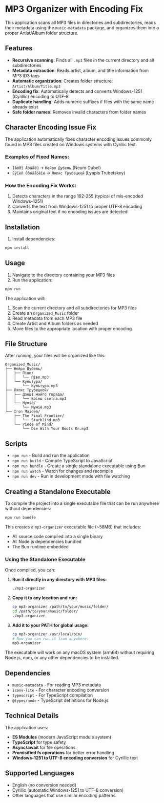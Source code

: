 # MP3 Organizer with Encoding Fix

This application scans all MP3 files in directories and subdirectories, reads their metadata using the `music-metadata` package, and organizes them into a proper Artist/Album folder structure.

## Features

- **Recursive scanning**: Finds all `.mp3` files in the current directory and all subdirectories
- **Metadata extraction**: Reads artist, album, and title information from MP3 ID3 tags
- **Automatic organization**: Creates folder structure: `Artist/Album/Title.mp3`
- **Encoding fix**: Automatically detects and converts Windows-1251 (Cyrillic) encoding to UTF-8
- **Duplicate handling**: Adds numeric suffixes if files with the same name already exist
- **Safe folder names**: Removes invalid characters from folder names

## Character Encoding Issue Fix

The application automatically fixes character encoding issues commonly found in MP3 files created on Windows systems with Cyrillic text. 

### Examples of Fixed Names:
- `Íåóðî Äóáåëü` → `Нейро Дубель` (Neuro Dubel)
- `Ëÿïèñ Òðóáåöêîé` → `Ляпис Трубецкой` (Lyapis Trubetskoy)

### How the Encoding Fix Works:
1. Detects characters in the range 192-255 (typical of mis-encoded Windows-1251)
2. Converts the text from Windows-1251 to proper UTF-8 encoding
3. Maintains original text if no encoding issues are detected

## Installation

1. Install dependencies:
```bash
npm install
```

## Usage

1. Navigate to the directory containing your MP3 files
2. Run the application:
```bash
npm run
```

The application will:
1. Scan the current directory and all subdirectories for MP3 files
2. Create an `Organized_Music` folder
3. Read metadata from each MP3 file
4. Create Artist and Album folders as needed
5. Move files to the appropriate location with proper encoding

## File Structure

After running, your files will be organized like this:
```
Organized_Music/
├── Нейро Дубель/
│   ├── Пiво/
│   │   └── Пiво.mp3
│   └── Культура/
│       └── Культура.mp3
├── Ляпис Трубецкой/
│   ├── Дзеці майго горада/
│   │   └── Воiны светла.mp3
│   └── Мумiё/
│       └── Мумiё.mp3
└── Iron Maiden/
    ├── The Final Frontier/
    │   └── Starblind.mp3
    └── Piece of Mind/
        └── Die With Your Boots On.mp3
```

## Scripts

- `npm run` - Build and run the application
- `npm run build` - Compile TypeScript to JavaScript
- `npm run bundle` - Create a single standalone executable using Bun
- `npm run watch` - Watch for changes and recompile
- `npm run dev` - Run in development mode with file watching

## Creating a Standalone Executable

To compile the project into a single executable file that can be run anywhere without dependencies:

```bash
npm run bundle
```

This creates a `mp3-organizer` executable file (~58MB) that includes:
- All source code compiled into a single binary
- All Node.js dependencies bundled
- The Bun runtime embedded

### Using the Standalone Executable

Once compiled, you can:

1. **Run it directly in any directory with MP3 files:**
   ```bash
   ./mp3-organizer
   ```

2. **Copy it to any location and run:**
   ```bash
   cp mp3-organizer /path/to/your/music/folder/
   cd /path/to/your/music/folder/
   ./mp3-organizer
   ```

3. **Add it to your PATH for global usage:**
   ```bash
   cp mp3-organizer /usr/local/bin/
   # Now you can run it from anywhere:
   mp3-organizer
   ```

The executable will work on any macOS system (arm64) without requiring Node.js, npm, or any other dependencies to be installed.

## Dependencies

- `music-metadata` - For reading MP3 metadata
- `iconv-lite` - For character encoding conversion
- `typescript` - For TypeScript compilation
- `@types/node` - TypeScript definitions for Node.js

## Technical Details

The application uses:
- **ES Modules** (modern JavaScript module system)
- **TypeScript** for type safety
- **Async/await** for file operations
- **Promisified fs operations** for better error handling
- **Windows-1251 to UTF-8 encoding conversion** for Cyrillic text

## Supported Languages

- English (no conversion needed)
- Cyrillic (automatic Windows-1251 to UTF-8 conversion)
- Other languages that use similar encoding patterns
